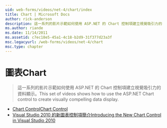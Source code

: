 ```yaml
---
uid: web-forms/videos/net-4/chart/index
title: Chart | Microsoft Docs
author: rick-anderson
description: 這一系列的影片示範如何使用 ASP.NET 的 Chart 控制項建立視覺吸引力的資料顯示。
ms.author: riande
ms.date: 11/14/2011
ms.assetid: c7ec18e5-45a1-4c18-b2d9-31f377d23a3f
msc.legacyurl: /web-forms/videos/net-4/chart
msc.type: chapter
---
```

<a name="chart"></a><span data-ttu-id="6c6b3-103">圖表</span><span class="sxs-lookup"><span data-stu-id="6c6b3-103">Chart</span></span>
====================
> <span data-ttu-id="6c6b3-104">這一系列的影片示範如何使用 ASP.NET 的 Chart 控制項建立視覺吸引力的資料顯示。</span><span class="sxs-lookup"><span data-stu-id="6c6b3-104">This set of videos shows how to use the ASP.NET Chart control to create visually compelling data display.</span></span>


- [<span data-ttu-id="6c6b3-105">Chart Control</span><span class="sxs-lookup"><span data-stu-id="6c6b3-105">Chart Control</span></span>](aspnet-4-quick-hit-chart-control.md)
- [<span data-ttu-id="6c6b3-106">Visual Studio 2010 的新圖表控制項簡介</span><span class="sxs-lookup"><span data-stu-id="6c6b3-106">Introducing the New Chart Control in Visual Studio 2010</span></span>](aspnet-4-how-do-i-introducing-the-new-chart-control-in-visual-studio-2010.md)
